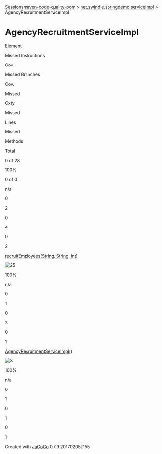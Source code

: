 [Sessions](../jacoco-sessions.md)[maven-code-quality-pom](../index.md)
\> [net.swindle.springdemo.serviceimpl](index.md) \>
AgencyRecruitmentServiceImpl

# AgencyRecruitmentServiceImpl

Element

Missed Instructions

Cov.

Missed Branches

Cov.

Missed

Cxty

Missed

Lines

Missed

Methods

Total

0 of 28

100%

0 of 0

n/a

0

2

0

4

0

2

[recruitEmployees(String, String,
int)](AgencyRecruitmentServiceImpl.java.md#L21)

![25](../jacoco-resources/greenbar.gif
"25")

100%

n/a

0

1

0

3

0

1

[AgencyRecruitmentServiceImpl()](AgencyRecruitmentServiceImpl.java.md#L12)

![3](../jacoco-resources/greenbar.gif "3")

100%

n/a

0

1

0

1

0

1

Created with [JaCoCo](http://www.jacoco.org/jacoco) 0.7.9.201702052155

